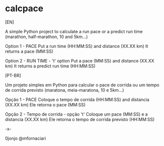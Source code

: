 # calcpace
[EN]

A simple Python project to calculate a run pace or a predict run time (marathon, half-marathon, 10 and 5km...)

Option 1 - PACE
Put a run time (HH:MM:SS) and distance (XX.XX km)
It returns a pace (MM:SS)

Option 2 - RUN TIME - 't' option 
Put a pace (MM:SS) and distance (XX.XX km)
It returns a predict run time (HH:MM:SS)

[PT-BR]

Um projeto simples em Python para calcular o pace de corrida ou um tempo de corrida previsto  (maratona, meia-maratona, 10 e 5km...) 

Opção 1 - PACE
Coloque o tempo de corrida (HH:MM:SS) and distancia (XX.XX km)
Ele retorna o pace (MM:SS)

Opção 2 - Tempo de corrida - opção 't'
Coloque um pace (MM:SS) e a distancia (XX.XX km)
Ele retorna o tempo de corrida previsto (HH:MM:SS)

-x-

0jonjo @mfornaciari
